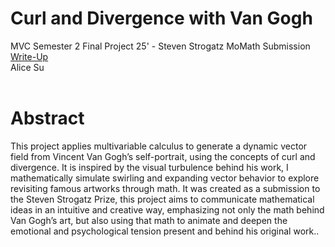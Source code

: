 # Curl and Divergence with Van Gogh
MVC Semester 2 Final Project 25' - Steven Strogatz MoMath Submission
<br/>
[Write-Up](https://drive.google.com/file/d/11fVSY4tXyIDXmUqFfzDXOggM0BW2Rb-V/view?usp=sharing)
<br/>
Alice Su
<br/>
<br/>
# Abstract
This project applies multivariable calculus to generate a dynamic vector field from Vincent Van Gogh’s self-portrait, using the concepts of curl and divergence. It is inspired by the visual turbulence behind his work, I mathematically simulate swirling and expanding vector behavior to explore revisiting famous artworks through math. It was created as a submission to the Steven Strogatz Prize, this project aims to communicate mathematical ideas in an intuitive and creative way, emphasizing not only the math behind Van Gogh’s art, but also using that math to animate and deepen the emotional and psychological tension present and behind his original work..

